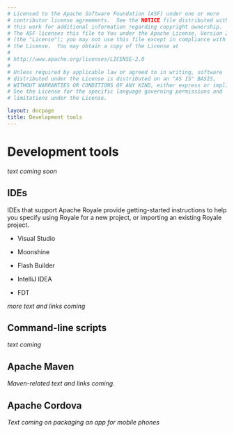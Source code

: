 ```yaml
---
# Licensed to the Apache Software Foundation (ASF) under one or more
# contributor license agreements.  See the NOTICE file distributed with
# this work for additional information regarding copyright ownership.
# The ASF licenses this file to You under the Apache License, Version 2.0
# (the "License"); you may not use this file except in compliance with
# the License.  You may obtain a copy of the License at
# 
# http://www.apache.org/licenses/LICENSE-2.0
# 
# Unless required by applicable law or agreed to in writing, software
# distributed under the License is distributed on an "AS IS" BASIS,
# WITHOUT WARRANTIES OR CONDITIONS OF ANY KIND, either express or implied.
# See the License for the specific language governing permissions and
# limitations under the License.

layout: docpage
title: Development tools
---
```


# Development tools

*text coming soon*

## IDEs
IDEs that support Apache Royale provide getting-started instructions to help you specify using Royale for a new project, or importing an existing Royale project.

- Visual Studio

- Moonshine

- Flash Builder

- IntelliJ IDEA

- FDT



*more text and links coming*

## Command-line scripts

*text coming*

## Apache Maven

*Maven-related text and links coming.*

## Apache Cordova

*Text coming on packaging an app for mobile phones*


